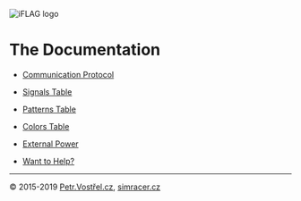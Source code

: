 ![iFLAG logo](http://simracer.cz/iracing/iFlag-logo/logo-full.svg)

The Documentation
=================

* [Communication Protocol](SerialProtocol.md)
* [Signals Table](Signals.md)
* [Patterns Table](Patterns.md)
* [Colors Table](Colors.md)
* [External Power](Power.md)

* [Want to Help?](Contribute.md)


---
© 2015-2019
[Petr.Vostřel.cz](http://petr.vostrel.cz),
[simracer.cz](http://simracer.cz)
